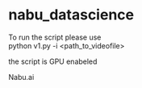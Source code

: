 # nabu_datascience

 To run the script please use  
 python v1.py -i <path_to_videofile> 
 
 the script is GPU enabeled


 Nabu.ai  
